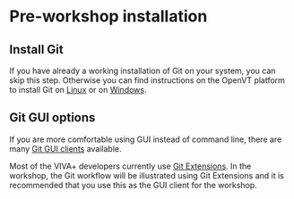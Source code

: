 # Pre-workshop installation

## Install Git

If you have already a working installation of Git on your system, you can skip this step. Otherwise you can find instructions on the OpenVT platform to install Git on [Linux](https://virtual.openvt.eu/platform_manual_and_guidelines/manual_and_guidelines/wikis/installing-git:-Linux) or on [Windows](https://virtual.openvt.eu/platform_manual_and_guidelines/manual_and_guidelines/wikis/Installing-git:-Windows).

## Git GUI options

If you are more comfortable using GUI instead of command line, there are many [Git GUI clients](https://git-scm.com/downloads/guis) available. 

Most of the VIVA+ developers currently use [Git Extensions](http://gitextensions.github.io/). In the workshop, the Git workflow will be illustrated using Git Extensions and it is recommended that you use this as the GUI client for the workshop.